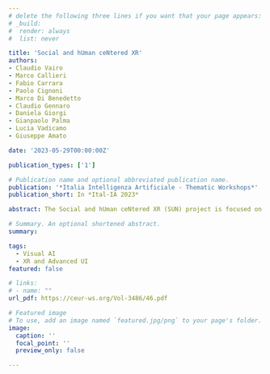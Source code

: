 ```yaml
---
# delete the following three lines if you want that your page appears:
# _build:
#  render: always
#  list: never

title: 'Social and hUman ceNtered XR'
authors:
- Claudio Vairo
- Marco Callieri
- Fabio Carrara
- Paolo Cignoni
- Marco Di Benedetto
- Claudio Gennaro
- Daniela Giorgi
- Gianpaolo Palma
- Lucia Vadicamo
- Giuseppe Amato

date: '2023-05-29T00:00:00Z'

publication_types: ['1']

# Publication name and optional abbreviated publication name.
publication: '*Italia Intelligenza Artificiale - Thematic Workshops*'
publication_short: In *Ital-IA 2023*

abstract: The Social and hUman ceNtered XR (SUN) project is focused on developing eXtended Reality (XR) solutions that integrate the physical and virtual world in a way that is convincing from a human and social perspective. In this paper, we outline the limitations that the SUN project aims to overcome, including the lack of scalable and cost-effective solutions for developing XR applications, limited solutions for mixing the virtual and physical environment, and barriers related to resource limitations of end-user devices. We also propose solutions to these limitations, including using artificial intelligence, computer vision, and sensor analysis to incrementally learn the visual and physical properties of real objects and generate convincing digital twins in the virtual environment. Additionally, the SUN project aims to provide wearable sensors and haptic interfaces to enhance natural interaction with the virtual environment and advanced solutions for user interaction. Finally, we describe three real-life scenarios in which we aim to demonstrate the proposed solutions.

# Summary. An optional shortened abstract.
summary: 

tags:
  - Visual AI
  - XR and Advanced UI
featured: false

# links:
# - name: ""
url_pdf: https://ceur-ws.org/Vol-3486/46.pdf

# Featured image
# To use, add an image named `featured.jpg/png` to your page's folder.
image:
  caption: ''
  focal_point: ''
  preview_only: false

---
```



